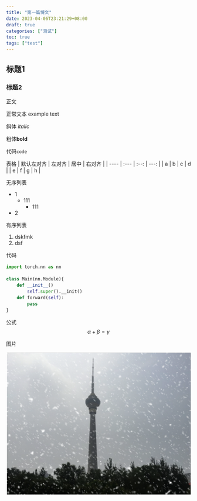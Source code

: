 ```yaml
---
title: "第一篇博文"
date: 2023-04-06T23:21:29+08:00
draft: true
categories: ["测试"]
toc: true
tags: ["test"]
---
```



## 标题1
### 标题2
正文 

正常文本 example text

斜体 _italic_

粗体**bold**

代码`code`

表格
|  默认左对齐    |  左对齐    |   居中   | 右对齐 |
| ---- | :--- | :--: | ---: |
|   a   |   b   |   c   | d |
|   e   |   f   |   g   | h |

无序列表
- 1
    - 111
        - 111
- 2

有序列表
1. dskfmk
2. dsf





代码
```python
import torch.nn as nn

class Main(nn.Module){
    def __init__()
  	    self.super().__init()
    def forward(self):
        pass
}
```

公式
$$ \alpha + \beta = \gamma$$

图片
<!-- <img src="" style="zoom:80%;" title="24×24边界框切片"> -->
![snow](snow.png "图片标题")